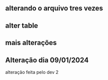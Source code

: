## alterando o arquivo tres vezes
## alter table
## mais alterações
## Alteração dia 09/01/2024
alteração feita pelo dev 2